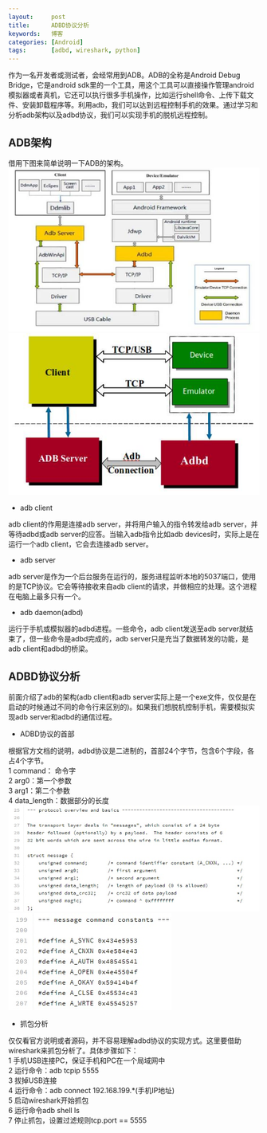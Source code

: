 ```yaml
---
layout:     post
title:      ADBD协议分析
keywords:   博客
categories: [Android]
tags:	    [adbd, wireshark, python]
---
```


作为一名开发者或测试者，会经常用到ADB。ADB的全称是Android Debug Bridge，它是android sdk里的一个工具，用这个工具可以直接操作管理android模拟器或者真机，它还可以执行很多手机操作，比如运行shell命令、上传下载文件、安装卸载程序等。利用adb，我们可以达到远程控制手机的效果。通过学习和分析adb架构以及adbd协议，我们可以实现手机的脱机远程控制。

## ADB架构

借用下图来简单说明一下ADB的架构。
  ![](/images/images_2017/adb_1.jpg)
  ![](/images/images_2017/adb_2.jpg)

* adb client

adb client的作用是连接adb server，并将用户输入的指令转发给adb server，并等待adbd或adb server的应答。当输入adb指令比如adb devices时，实际上是在运行一个adb client，它会去连接adb server。

* adb server

adb server是作为一个后台服务在运行的，服务进程监听本地的5037端口，使用的是TCP协议。它会等待接收来自adb client的请求，并做相应的处理。这个进程在电脑上最多只有一个。

* adb daemon(adbd)

 运行于手机或模拟器的adbd进程。一些命令，adb client发送至adb server就结束了，但一些命令是adbd完成的，adb server只是充当了数据转发的功能，是adb client和adbd的桥梁。



## ADBD协议分析

前面介绍了adb的架构(adb client和adb server实际上是一个exe文件，仅仅是在启动的时候通过不同的命令行来区别的)。如果我们想脱机控制手机，需要模拟实现adb server和adbd的通信过程。

* ADBD协议的首部

根据官方文档的说明，adbd协议是二进制的，首部24个字节，包含6个字段，各占4个字节。     
 1 command： 命令字  
 2 arg0：第一个参数  
 3 arg1：第二个参数  
 4 data_length：数据部分的长度  
![](/images/images_2017/adbd_1.jpg)
![](/images/images_2017/adbd_2.jpg)

* 抓包分析

仅仅看官方说明或者源码，并不容易理解adbd协议的实现方式。这里要借助wireshark来抓包分析了。具体步骤如下：   
 1 手机USB连接PC，保证手机和PC在一个局域网中  
 2 运行命令：adb tcpip 5555  
 3 拔掉USB连接  
 4 运行命令：adb connect 192.168.199.*(手机IP地址)  
 5 启动wireshark开始抓包  
 6 运行命令adb shell ls  
 7 停止抓包，设置过滤规则tcp.port == 5555 
